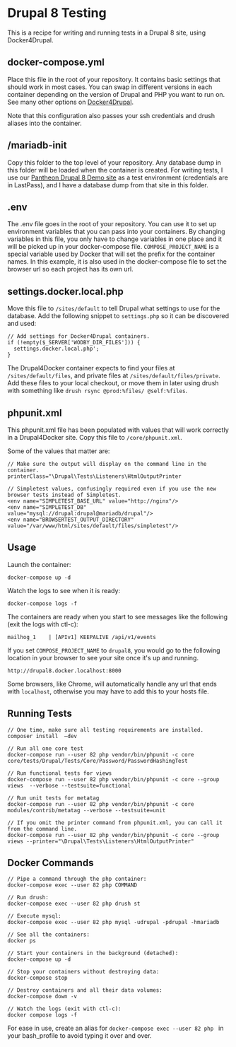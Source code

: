 # Drupal 8 Testing

This is a recipe for writing and running tests in a Drupal 8 site, using Docker4Drupal.

## docker-compose.yml
Place this file in the root of your repository. It contains basic settings that should work in most cases. You can swap in different versions in each container depending on the version of Drupal and PHP you want to run on. See many other options on [Docker4Drupal](https://github.com/wodby/docker4drupal/blob/master/docker-compose.yml).

Note that this configuration also passes your ssh credentials and drush aliases into the container.

## /mariadb-init

Copy this folder to the top level of your repository. Any database dump in this folder will be loaded when the container is created. For writing tests, I use our [Pantheon Drupal 8 Demo site](https://dashboard.pantheon.io/sites/0b158d4b-5278-414b-8150-6afb75ac1f8e#dev/code)  as a test environment (credentials are in LastPass), and I have a database dump from that site in this folder.

## .env
The .env file goes in the root of your repository. You can use it to set up environment variables that you can pass into your containers. By changing variables in this file, you only have to change variables in one place and it will be picked up in your docker-compose file. `COMPOSE_PROJECT_NAME` is a special variable used by Docker that will set the prefix for the container names. In this example, it is also used in the docker-compose file to set the browser url so each project has its own url.

## settings.docker.local.php
Move this file to `/sites/default` to tell Drupal what settings to use for the database. Add the following snippet to `settings.php` so it can be discovered and used:

```
// Add settings for Docker4Drupal containers.
if (!empty($_SERVER['WODBY_DIR_FILES'])) {
  settings.docker.local.php';
}
```

The Drupal4Docker container expects to find your files at `/sites/default/files`, and private files at `/sites/default/files/private`. 
Add these files to your local checkout, or move them in later using drush with something like `drush rsync @prod:%files/ @self:%files`.

## phpunit.xml

This phpunit.xml file has been populated with values that will work correctly in a Drupal4Docker site. Copy this file to `/core/phpunit.xml`.

Some of the values that matter are:

```
// Make sure the output will display on the command line in the container.
printerClass="\Drupal\Tests\Listeners\HtmlOutputPrinter

// Simpletest values, confusingly required even if you use the new browser tests instead of Simpletest.
<env name="SIMPLETEST_BASE_URL" value="http://nginx"/>
<env name="SIMPLETEST_DB" value="mysql://drupal:drupal@mariadb/drupal"/>
<env name="BROWSERTEST_OUTPUT_DIRECTORY" value="/var/www/html/sites/default/files/simpletest"/>

```

## Usage

Launch the container:

```
docker-compose up -d
```
Watch the logs to see when it is ready:

```
docker-compose logs -f
```

The containers are ready when you start to see messages like the following (exit the logs with ctl-c):

```
mailhog_1    | [APIv1] KEEPALIVE /api/v1/events
```

If you set `COMPOSE_PROJECT_NAME` to `drupal8`, you would go to the following location in your browser to see your site once it's up and running. 

```
http://drupal8.docker.localhost:8000
```

Some browsers, like Chrome, will automatically handle any url that ends with `localhost`, otherwise you may have to add this to your hosts file. 


## Running Tests

```
// One time, make sure all testing requirements are installed.
composer install  —dev

// Run all one core test
docker-compose run --user 82 php vendor/bin/phpunit -c core core/tests/Drupal/Tests/Core/Password/PasswordHashingTest

// Run functional tests for views
docker-compose run --user 82 php vendor/bin/phpunit -c core --group views  --verbose --testsuite=functional

// Run unit tests for metatag
docker-compose run --user 82 php vendor/bin/phpunit -c core modules/contrib/metatag --verbose --testsuite=unit

// If you omit the printer command from phpunit.xml, you can call it from the command line.
docker-compose run --user 82 php vendor/bin/phpunit -c core --group views --printer="\Drupal\Tests\Listeners\HtmlOutputPrinter"

```

## Docker Commands

```
// Pipe a command through the php container:
docker-compose exec --user 82 php COMMAND

// Run drush:
docker-compose exec --user 82 php drush st

// Execute mysql:
docker-compose exec --user 82 php mysql -udrupal -pdrupal -hmariadb

// See all the containers:
docker ps

// Start your containers in the background (detached):
docker-compose up -d

// Stop your containers without destroying data:
docker-compose stop

// Destroy containers and all their data volumes:
docker-compose down -v

// Watch the logs (exit with ctl-c):
docker compose logs -f

```

For ease in use, create an alias for `docker-compose exec --user 82 php ` in your bash_profile to avoid typing it over and over.
